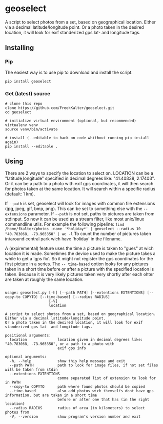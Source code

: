 # geoselect

A script to select photos from a set, based on geographical location. Either via a decimal latitude/longitude point.
Or a photo taken in the desired location, it will look for exif standerized gps lat- and longitude tags.

## Installing

### Pip
The easiest way is to use pip to download and install the script.

    pip install geoselect


### Get (latest) source

    # clone this repo
    clone https://github.com/FreekKalter/geoselect.git
    cd geoselect

    # initialize virtual environment (optional, but recommended)
    virtualenv venv
    source venv/bin/activate

    # install (--editable to hack on code whithout running pip install again)
    pip install --editable .

## Using

There are 2 ways to specify the location to select on.  LOCATION can be a "latitude,longitude" specified in decimal degrees like: "41.40338, 2.17403".
Or it can be a path to a photo with exif gps coordinates, it will then search for photos taken at the same location.
It will search within a specifie radius (default: 1 km).

If `--path` is set, geoselect will look for images with common file extensions (jpg, jpeg, gif, bmp, png). This can be set to something else with the `--extensions` parameter.
If `--path` is not set, paths to pictures are taken from stdinput. So now it can be used as a stream filter, like most unix/linux commandline utils.
For example the following pipeline:
`find /home/fkalter/photos -name '*holiday*' | geoselect --radius 10 "40.783068, -73.965350" | wc -l`
To count the number of pictures taken in/around central park wich have 'holiday' in the filename.



A (expiremental) feature uses the time a picture is taken to "gues" at wich location it is made. Sometimes the device used to make the picture takes a while to get a 'gps fix'.
So it might not register the gps coordinates for the first picture in a series. The `-- time-based` option looks for any pictures taken in a short time before or after a picture with the specified location is taken. Because it is very likely pictures taken very shortly after each ohter are taken at roughly the same location.

```

usage: geoselect.py [-h] [--path PATH] [--extentions EXTENTIONS] [--copy-to COPYTO] [--time-based] [--radius RADIUS]
                    [-V]
                    location

A script to select photos from a set, based on geographical location. Either via a decimal latitude/longitude point.
Or a photo taken in the desired location, it will look for exif standerized gps lat- and longitude tags.

positional arguments:
  location              location given in decimal degrees like: "40.783068, -73.965350", or a path to a photo with
                        exif gps info

optional arguments:
  -h, --help            show this help message and exit
  --path PATH           path to look for image files, if not set files will be taken from stdin
  --extentions EXTENTIONS
                        comma separated list of extension to look for in PATH
  --copy-to COPYTO      path where found photos should be copied
  --time-based          also add photos wich themselfs dont have gps information, but are taken in a short time
                        before or after one that has (in the right location)
  --radius RADIUS       radius of area (in kilometers) to select photos from
  -V, --version         show program's version number and exit
```
